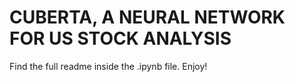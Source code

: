 # CUBERTA, A NEURAL NETWORK FOR US STOCK ANALYSIS

Find the full readme inside the .ipynb file. Enjoy!
